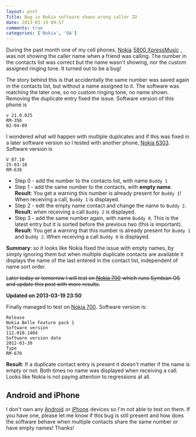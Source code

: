 ```yaml
---
layout: post
Title: Bug in Nokia software shows wrong caller ID
date: 2013-03-19 09:57
comments: true
categories: ['Nokia', 'QA']
---
```


During the past month one of my cell phones,
<a target="_blank" href="http://www.amazon.com/s/?_encoding=UTF8&camp=1789&creative=390957&field-keywords=Nokia&linkCode=ur2&tag=atodorovorg-20&url=search-alias%3Daps">Nokia</a><img src="https://www.assoc-amazon.com/e/ir?t=atodorovorg-20&l=ur2&o=1" width="1" height="1" border="0" alt="" style="border:none !important; margin:0px !important;" />
<a href="http://www.amazon.com/gp/product/B001SEAOC6/ref=as_li_ss_tl?ie=UTF8&camp=1789&creative=390957&creativeASIN=B001SEAOC6&linkCode=as2&tag=atodorovorg-20">5800 XpressMusic</a><img src="http://www.assoc-amazon.com/e/ir?t=atodorovorg-20&l=as2&o=1&a=B001SEAOC6" width="1" height="1" border="0" alt="" style="border:none !important; margin:0px !important;" />
, was not showing the caller name when a friend was calling.
The number in the contacts list was correct but the name wasn't showing,
nor the custom assigned ringing tone. It turned out to be a bug!

The story behind this is that accidentally the same number was saved again
in the contacts list, but without a name assigned to it.
The software was matching the later one, so no custom ringing tone,
no name shown. Removing the duplicate entry fixed the issue. Software version of this
phone is

    v 21.0.025
    RM-356
    02-04-09

I wondered what will happen with multiple duplicates and if this was fixed in a later
software version so I tested with another phone,
<a href="http://www.amazon.com/gp/product/B002RXEI6U/ref=as_li_ss_tl?ie=UTF8&camp=1789&creative=390957&creativeASIN=B002RXEI6U&linkCode=as2&tag=atodorovorg-20">Nokia 6303</a><img src="http://www.assoc-amazon.com/e/ir?t=atodorovorg-20&l=as2&o=1&a=B002RXEI6U" width="1" height="1" border="0" alt="" style="border:none !important; margin:0px !important;" />.
Software version is

    V 07.10
    25-03-10
    RM-638


* Step 0 - add the number to the contacts list, with name `Buddy 1`
* Step 1 - add the same number to the contacts, with **empty name**.
**Result**: You get a warning this number is already present for `Buddy 1`!
When receiving a call, `Buddy 1` is displayed.
* Step 2 - edit the empty name contact and change the name to `Buddy 2`.
**Result**: when receiving a call `Buddy 2` is displayed.
* Step 3 - add the same number again, with name `Buddy 0`. This is the latest entry
but it is sorted before the previous two (this is important).
**Result**: You get a warning that this number is already present for `Buddy 1` and `Buddy 2`.
When receiving a call `Buddy 0` is displayed.


**Summary**: so it looks like Nokia fixed the issue with empty names, by simply ignoring them
but when multiple duplicate contacts are available it displays the name of the last entered in the
contact list, independent of name sort order.

<del>
Later today or tomorrow I will test on 
<a href="http://www.amazon.com/gp/product/B005MOW7S2/ref=as_li_ss_tl?ie=UTF8&camp=1789&creative=390957&creativeASIN=B005MOW7S2&linkCode=as2&tag=atodorovorg-20">Nokia 700</a><img src="http://www.assoc-amazon.com/e/ir?t=atodorovorg-20&l=as2&o=1&a=B005MOW7S2" width="1" height="1" border="0" alt="" style="border:none !important; margin:0px !important;" />
which runs Symbian OS and update this post with more results.
</del>

**Updated on 2013-03-19 23:50**

Finally managed to test on
<a href="http://www.amazon.com/gp/product/B005MOW7S2/ref=as_li_ss_tl?ie=UTF8&camp=1789&creative=390957&creativeASIN=B005MOW7S2&linkCode=as2&tag=atodorovorg-20">Nokia 700</a><img src="http://www.assoc-amazon.com/e/ir?t=atodorovorg-20&l=as2&o=1&a=B005MOW7S2" width="1" height="1" border="0" alt="" style="border:none !important; margin:0px !important;" />.
Software version is:

    Release
    Nokia Belle Feature pack 1
    Software version
    112.010.1404
    Software version date
    2012-03-30
    Type
    RM-670

**Result**: If a duplicate contact entry is present it doesn't matter if the name is empty or not.
Both times no name was displayed when receiving a call. Looks like Nokia is not paying attention to
regressions at all.

Android and iPhone
------------------

I don't own any
<a target="_blank" href="http://www.amazon.com/s/?_encoding=UTF8&camp=1789&creative=390957&field-keywords=Android&linkCode=ur2&tag=atodorovorg-20&url=search-alias%3Delectronics">Android</a><img src="https://www.assoc-amazon.com/e/ir?t=atodorovorg-20&l=ur2&o=1" width="1" height="1" border="0" alt="" style="border:none !important; margin:0px !important;" />
or
<a target="_blank" href="http://www.amazon.com/s/?_encoding=UTF8&camp=1789&creative=390957&field-keywords=iPhone&linkCode=ur2&rh=n%3A172282%2Ck%3AiPhone&tag=atodorovorg-20&url=search-alias%3Delectronics">iPhone</a><img src="https://www.assoc-amazon.com/e/ir?t=atodorovorg-20&l=ur2&o=1" width="1" height="1" border="0" alt="" style="border:none !important; margin:0px !important;" />
devices so I'm not able to test on them. If you have one, please let me know if this bug is still present
and how does the software behave when multiple contacts share the same number or have empty names! Thanks!

